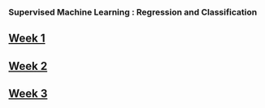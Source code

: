### Supervised Machine Learning : Regression and Classification

## [Week 1](https://github.com/rvasquez25/Machine-Learning-Specialization-Coursera/tree/ReleaseWeek01/Course%201%20-%20Supervised%20Machine%20Learning%20-%20Regression%20and%20Classification/Week%201)

## [Week 2]()

## [Week 3]()